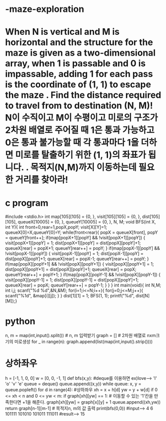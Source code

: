 # -maze-exploration
# When N is vertical and M is horizontal and the structure for the maze is given as a two-dimensional array, when 1 is passable and 0 is impassable, adding 1 for each pass is the coordinate of (1, 1) to escape the maze . Find the distance required to travel from to destination (N, M)! N이 수직이고 M이 수평이고 미로의 구조가 2차원 배열로 주어질 때 1은 통과 가능하고 0은 통과 불가능할 때 각 통과마다 1을 더하면 미로를 탈출하기 위한 (1, 1)의 좌표가 됩니다. . 목적지(N,M)까지 이동하는데 필요한 거리를 찾아라!
# c program
#include <stdio.h>
int map[105][105] = {0, }, visit[105][105] = {0, }, dist[105][105], queueX[10005] = {0, }, queueY[10005] = {0, }, N, M;
void BFS(int X, int Y){
	int front=0,rear=1,popX,popY;
	visit[X][Y]=1;
	queueX[0]=X,queueY[0]=Y;
	while(front<rear){
		popX = queueX[front], popY = queueY[front++];
        if(map[popX+1][popY] && !visit[popX+1][popY]) {
            visit[popX+1][popY] = 1;
            dist[popX+1][popY] = dist[popX][popY]+1;
            queueX[rear] = popX+1;
            queueY[rear++] = popY;
        }
        if(map[popX-1][popY] && !visit[popX-1][popY]) {
            visit[popX-1][popY] = 1;
            dist[popX-1][popY] = dist[popX][popY]+1;
            queueX[rear] = popX-1;
            queueY[rear++] = popY;
        }
        if(map[popX][popY+1] && !visit[popX][popY+1]) {
            visit[popX][popY+1] = 1;
            dist[popX][popY+1] = dist[popX][popY]+1;
            queueX[rear] = popX;
            queueY[rear++] = popY+1;
        }
        if(map[popX][popY-1] && !visit[popX][popY-1]) {
            visit[popX][popY-1] = 1;
            dist[popX][popY-1] = dist[popX][popY]+1;
            queueX[rear] = popX;
            queueY[rear++] = popY-1;
        }
	}
}
int main(void){
	int N,M;
	int i,j;
	scanf("%d %d",&N,&M);
	for(i=1;i<=N;i++){
		for(j=0;j<=M;j++){
			scanf("%1d", &map[i][j]);
		}
	}
	dist[1][1] = 1;
    BFS(1, 1);
    printf("%d", dist[N][M]);}
 # python
 n, m = map(int,input().split()) # n, m 입력받기
graph = [] # 2차원 배열로 nxm크기의 미로생성
for _ in range(n):
    graph.append(list(map(int,input().strip())))
# 상하좌우
h = [-1, 1, 0, 0]
w = [0, 0, -1, 1]
def bfs(x,y):  #deque를 이용하면 ex)love--> 'l' 'o' 'v' 'e'
    queue = deque()
    queue.append((x,y))
    while queue:
        x, y = queue.popleft()
        for d in range(4): #상하좌우
            xh = x + h[d]
            yw = y + w[d]
            if 0 <= xh < n and 0 <= yw < m:
                if graph[xh][yw] == 1: # 이동할 수 있는 '1'칸을 만족한다면 +1을 해준다.
                    graph[xh][yw] = graph[x][y] + 1
                    queue.append((xh,yw))
    return graph[n-1][m-1] # 목적지n, m의 값 출력
print(bfs(0,0))
#input--> 4 6  101111  101010  101011  111011
#result--> 15
